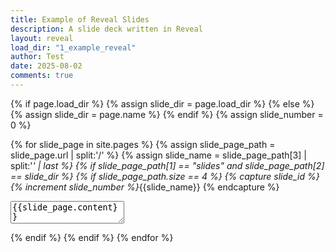 ```yaml
---
title: Example of Reveal Slides
description: A slide deck written in Reveal
layout: reveal
load_dir: "1_example_reveal"
author: Test
date: 2025-08-02 
comments: true
---
```


{% if page.load_dir %}
   {% assign slide_dir = page.load_dir %}
{% else %}
   {% assign slide_dir = page.name %}
{% endif %}
{% assign slide_number = 0 %}

{% for slide_page in site.pages %}
{% assign slide_page_path = slide_page.url | split:'/' %}
{% assign slide_name = slide_page_path[3] | split:'_' | last %}
{% if slide_page_path[1] == "slides" and slide_page_path[2] == slide_dir  %}
{% if slide_page_path.size == 4 %}
{% capture slide_id %}
   {% increment slide_number %}_{{slide_name}}
{% endcapture %}
<section id={{slide_id}} data-markdown>
<textarea data-template>
{{slide_page.content}}
</textarea>
</section>

{% endif %}
{% endif %}
{% endfor %}
